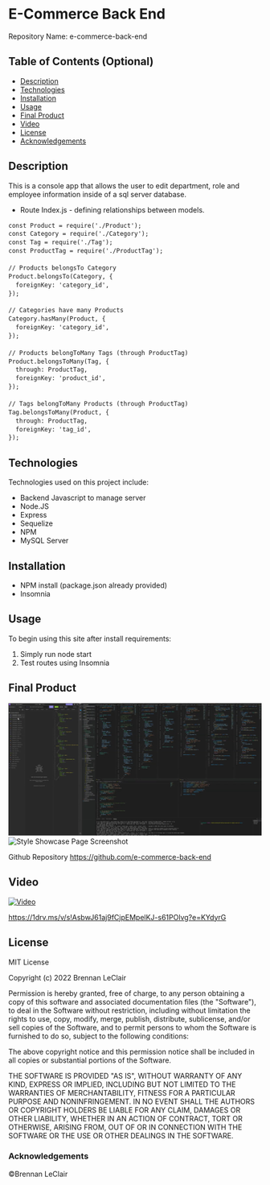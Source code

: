 # E-Commerce Back End

Repository Name: e-commerce-back-end

## Table of Contents (Optional)

* [Description](#description)
* [Technologies](#technologies)
* [Installation](#installation)
* [Usage](#usage)
* [Final Product](#final-product)
* [Video](#video)
* [License](#license)
* [Acknowledgements](#acknowledgements)

## Description 

This is a console app that allows the user to edit department, role and employee information inside of a sql server database.

* Route Index.js - defining relationships between models.
```md
const Product = require('./Product');
const Category = require('./Category');
const Tag = require('./Tag');
const ProductTag = require('./ProductTag');

// Products belongsTo Category
Product.belongsTo(Category, {
  foreignKey: 'category_id',
});

// Categories have many Products
Category.hasMany(Product, {
  foreignKey: 'category_id',
});

// Products belongToMany Tags (through ProductTag)
Product.belongsToMany(Tag, {
  through: ProductTag,
  foreignKey: 'product_id',
});

// Tags belongToMany Products (through ProductTag)
Tag.belongsToMany(Product, {
  through: ProductTag,
  foreignKey: 'tag_id',
});
```

## Technologies

Technologies used on this project include:
* Backend Javascript to manage server
* Node.JS
* Express
* Sequelize
* NPM
* MySQL Server

## Installation

* NPM install (package.json already provided)
* Insomnia

## Usage 

To begin using this site after install requirements:

1. Simply run node start
2. Test routes using Insomnia

## Final Product

<img title="image" alt="Style Showcase Page Screenshot" src="./docs/image1.jpg">
<img title="image" alt="Style Showcase Page Screenshot" src="./docs/video.gif">



Github Repository
https://github.com/e-commerce-back-end


## Video

[![Video](./docs/video.gif)](https://1drv.ms/v/s!AsbwJ61aj9fCjpEMpelKJ-s61POlvg?e=KYdyrG "Video")

https://1drv.ms/v/s!AsbwJ61aj9fCjpEMpelKJ-s61POlvg?e=KYdyrG

## License

MIT License

Copyright (c) 2022 Brennan LeClair

Permission is hereby granted, free of charge, to any person obtaining a copy
of this software and associated documentation files (the "Software"), to deal
in the Software without restriction, including without limitation the rights
to use, copy, modify, merge, publish, distribute, sublicense, and/or sell
copies of the Software, and to permit persons to whom the Software is
furnished to do so, subject to the following conditions:

The above copyright notice and this permission notice shall be included in all
copies or substantial portions of the Software.

THE SOFTWARE IS PROVIDED "AS IS", WITHOUT WARRANTY OF ANY KIND, EXPRESS OR
IMPLIED, INCLUDING BUT NOT LIMITED TO THE WARRANTIES OF MERCHANTABILITY,
FITNESS FOR A PARTICULAR PURPOSE AND NONINFRINGEMENT. IN NO EVENT SHALL THE
AUTHORS OR COPYRIGHT HOLDERS BE LIABLE FOR ANY CLAIM, DAMAGES OR OTHER
LIABILITY, WHETHER IN AN ACTION OF CONTRACT, TORT OR OTHERWISE, ARISING FROM,
OUT OF OR IN CONNECTION WITH THE SOFTWARE OR THE USE OR OTHER DEALINGS IN THE
SOFTWARE.


### Acknowledgements

©Brennan LeClair
